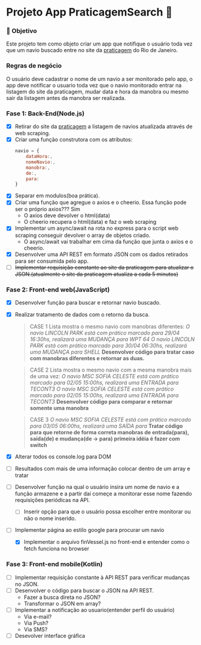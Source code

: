 # Projeto App PraticagemSearch :ship:

### :dart: Objetivo
Este projeto tem como objeto criar um app que notifique o usuário toda vez que um navio buscado entre no site da [praticagem](https://www.newpilots.com.br/) do Rio de Janeiro.

### Regras de negócio
O usuário deve cadastrar o nome de um navio a ser monitorado pelo app, o app deve notificar o usuario toda vez que o navio monitorado entrar na listagem do site da praticagem, mudar data e hora da manobra ou mesmo sair da listagem antes da manobra ser realizada.

### Fase 1: Back-End(Node.js)

- [x] Retirar do site da [praticagem](https://www.newpilots.com.br/) a listagem de navios atualizada através de web scraping.
- [x] Criar uma função construtora com os atributos:
    ~~~ Javascript
    navio = {
        dataHora:,
        nomeNavio:,
        manobra:,
        de:,
        para:
    }
    ~~~
- [x] Separar em modulos(boa prática).
- [x] Criar uma função que agregue o axios e o cheerio. Essa função pode ser o próprio axios??? Sim
    - O axios deve devolver o html(data)
    - O cheerio recupera o html(data) e faz o web scraping
- [x] Implementar um async/await na rota no express para o script web scraping conseguir devolver o array de objetos criado.
    - O async/await vai trabalhar em cima da função que junta o axios e o cheerio.
- [x] Desenvolver uma API REST em formato JSON com os dados retirados para ser consumida pelo app.
- [ ] ~~Implementar requisição constante ao site da praticagem para atualizar o JSON.(atualmente o site da praticagem atualiza a cada 5 minutos)~~

### Fase 2: Front-end web(JavaScript)

- [x] Desenvolver função para buscar e retornar navio buscado.
- [x] Realizar tratamento de dados com o retorno da busca.
    > CASE 1
    Lista mostra o mesmo navio com manobras diferentes:
    *O navio LINCOLN PARK está com prático marcado para 29/04 16:30hs, realizará uma MUDANÇA para WPT 64
    O navio LINCOLN PARK está com prático marcado para 30/04 06:30hs, realizará uma MUDANÇA para SHELL*
    **Desenvolver código para tratar caso com manobras diferentes e retornar as duas.**

    > CASE 2
    Lista mostra o mesmo navio com a mesma manobra mais de uma vez:
    *O navio MSC SOFIA CELESTE está com prático marcado para 02/05 15:00hs, realizará uma ENTRADA para TECONT3
    O navio MSC SOFIA CELESTE está com prático marcado para 02/05 15:00hs, realizará uma ENTRADA para TECONT3*
    **Desenvolver código para comparar e retornar somente uma manobra**

    >CASE 3
    *O navio MSC SOFIA CELESTE está com prático marcado para 03/05 06:00hs, realizará uma SAÍDA para*
    **Tratar código para que retorne de forma correta manobras de entrada(para), saída(de) e mudança(de -> para)
    primeira idéia é fazer com switch**
- [x] Alterar todos os console.log para DOM
- [ ] Resultados com mais de uma informação colocar dentro de um array e tratar
- [ ] Desenvolver função na qual o usuário insira um nome de navio e a função armazene e a partir daí começe a monitorar esse nome fazendo requisições periódicas na API.
    - [ ] Inserir opção para que o usuário possa escolher entre monitorar ou não o nome inserido.
- [ ] Implementar página ao estilo google para procurar um navio
    - [x] Implementar o arquivo finVessel.js no front-end e entender como o fetch funciona no browser 

### Fase 3: Front-end mobile(Kotlin)

- [ ] Implementar requisição constante à API REST para verificar mudanças no JSON.
- [ ] Desenvolver o código para buscar o JSON na API REST.
    * Fazer a busca direta no JSON?
    * Transformar o JSON em array?
- [ ] Implementar a notificação ao usuario(entender perfil do usuário)
    * Via e-mail?
    * Via Push?
    * Via SMS?
- [ ] Desevolver interface gráfica
